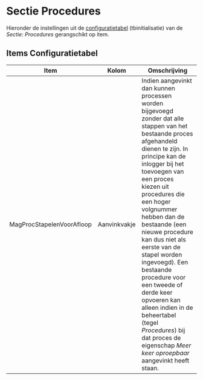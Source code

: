 # Sectie Procedures

Hieronder de instellingen uit de [configuratietabel](/docs/instellen_inrichten/configuratie.md) (tbinitialisatie) van de _Sectie: Procedures_ gerangschikt op item.

## Items Configuratietabel

| Item                      | Kolom        | Omschrijving |
| ------------------------- | ------------ | --------- |
| MagProcStapelenVoorAfloop | Aanvinkvakje | Indien aangevinkt dan kunnen processen worden bijgevoegd zonder dat alle stappen van het bestaande proces afgehandeld dienen te zijn. In principe kan de inlogger bij het toevoegen van een proces kiezen uit procedures die een hoger volgnummer hebben dan de bestaande (een nieuwe procedure kan dus niet als eerste van de stapel worden ingevoegd). Een bestaande procedure voor een tweede of derde keer opvoeren kan alleen indien in de beheertabel (tegel _Procedures_) bij dat proces de eigenschap _Meer keer oproepbaar_ aangevinkt heeft staan. |
